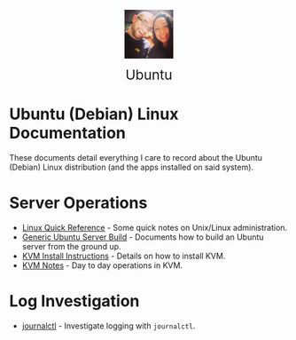 <img
    src="./images/BrentAndMandi.jpg"
    width="88"
    style="display: block; width: 88px; margin: auto; margin-bottom: 1em"
/><span style="display: block; text-align: center; font-size: 1.75em;"> Ubuntu </span>


# Ubuntu (Debian) Linux Documentation
These documents detail everything I care to record about the Ubuntu (Debian) Linux distribution (and the apps installed on said system).

# Server Operations
- [Linux Quick Reference](/ubuntu/linux_notes) - Some quick notes on Unix/Linux administration.
- [Generic Ubuntu Server Build](/ubuntu/server_build) - Documents how to build an Ubuntu server from the ground up.
- [KVM Install Instructions](/ubuntu/package_install/kvm_install) - Details on how to install KVM.
- [KVM Notes](/ubuntu/package_operations/kvm_notes) - Day to day operations in KVM.

# Log Investigation
- [journalctl](/ubuntu/package_operations/journalctl) - Investigate logging with `journalctl`.
